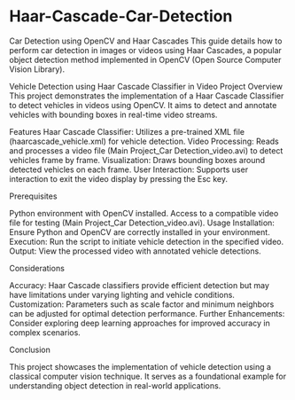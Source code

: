 # Haar-Cascade-Car-Detection
Car Detection using OpenCV and Haar Cascades This guide details how to perform car detection in images or videos using Haar Cascades, a popular object detection method implemented in OpenCV (Open Source Computer Vision Library).


Vehicle Detection using Haar Cascade Classifier in Video
Project Overview
This project demonstrates the implementation of a Haar Cascade Classifier to detect vehicles in videos using OpenCV. It aims to detect and annotate vehicles with bounding boxes in real-time video streams.

Features
Haar Cascade Classifier: Utilizes a pre-trained XML file (haarcascade_vehicle.xml) for vehicle detection.
Video Processing: Reads and processes a video file (Main Project_Car Detection_video.avi) to detect vehicles frame by frame.
Visualization: Draws bounding boxes around detected vehicles on each frame.
User Interaction: Supports user interaction to exit the video display by pressing the Esc key.


Prerequisites


Python environment with OpenCV installed.
Access to a compatible video file for testing (Main Project_Car Detection_video.avi).
Usage
Installation: Ensure Python and OpenCV are correctly installed in your environment.
Execution: Run the script to initiate vehicle detection in the specified video.
Output: View the processed video with annotated vehicle detections.

Considerations

Accuracy: Haar Cascade classifiers provide efficient detection but may have limitations under varying lighting and vehicle conditions.
Customization: Parameters such as scale factor and minimum neighbors can be adjusted for optimal detection performance.
Further Enhancements: Consider exploring deep learning approaches for improved accuracy in complex scenarios.

Conclusion

This project showcases the implementation of vehicle detection using a classical computer vision technique. It serves as a foundational example for understanding object detection in real-world applications.


